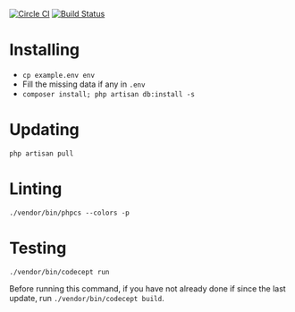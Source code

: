 [![Circle CI](https://circleci.com/gh/GroupEat/groupeat-api.svg?style=shield&circle-token=5bccad853ce36f8ed516994d3abc07ac2fc7ecbd)](https://circleci.com/gh/GroupEat/groupeat-api)
[![Build Status](https://api.shippable.com/projects/54a71363d46935d5fbc15ac1/badge?branchName=master)](https://app.shippable.com/projects/54a71363d46935d5fbc15ac1/builds/latest)

# Installing

 - `cp example.env env`
 - Fill the missing data if any in `.env`
 - `composer install; php artisan db:install -s`

# Updating

`php artisan pull`

# Linting

`./vendor/bin/phpcs --colors -p`

# Testing

`./vendor/bin/codecept run`

Before running this command, if you have not already done if since the last update, run `./vendor/bin/codecept build`.

